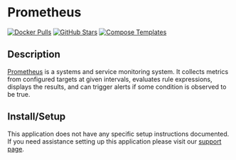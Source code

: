 # Prometheus

[![Docker Pulls](https://img.shields.io/docker/pulls/prom/prometheus?style=flat-square&color=607D8B&label=docker%20pulls&logo=docker)](https://hub.docker.com/r/prom/prometheus/)
[![GitHub Stars](https://img.shields.io/github/stars/prometheus/prometheus?style=flat-square&color=607D8B&label=github%20stars&logo=github)](https://github.com/https://github.com/prometheus/prometheus)
[![Compose Templates](https://img.shields.io/static/v1?style=flat-square&color=607D8B&label=compose&message=templates)](https://github.com/GhostWriters/DockSTARTer/tree/main/compose/.apps/prometheus)

## Description

[Prometheus](https://prometheus.io) is a systems and service monitoring system.
It collects metrics from configured targets at given intervals, evaluates rule
expressions, displays the results, and can trigger alerts if some condition is
observed to be true.

## Install/Setup

This application does not have any specific setup instructions documented. If
you need assistance setting up this application please visit our
[support page](https://dockstarter.com/basics/support/).
